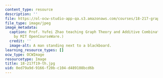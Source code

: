 ```yaml
---
content_type: resource
description: ''
file: https://ol-ocw-studio-app-qa.s3.amazonaws.com/courses/18-217-graph-theory-and-additive-combinatorics-fall-2019/0ed79a9d9166f20bc104d489108bcd6b_18-217f19-th.jpg
file_type: image/jpeg
image_metadata:
  caption: Prof. Yufei Zhao teaching Graph Theory and Additive Combinatorics. (Image
    by MIT OpenCourseWare.)
  credit: ''
  image-alt: A man standing next to a blackboard.
learning_resource_types: []
ocw_type: OCWImage
resourcetype: Image
title: 18-217f19-th.jpg
uid: 0ed79a9d-9166-f20b-c104-d489108bcd6b
---
```

